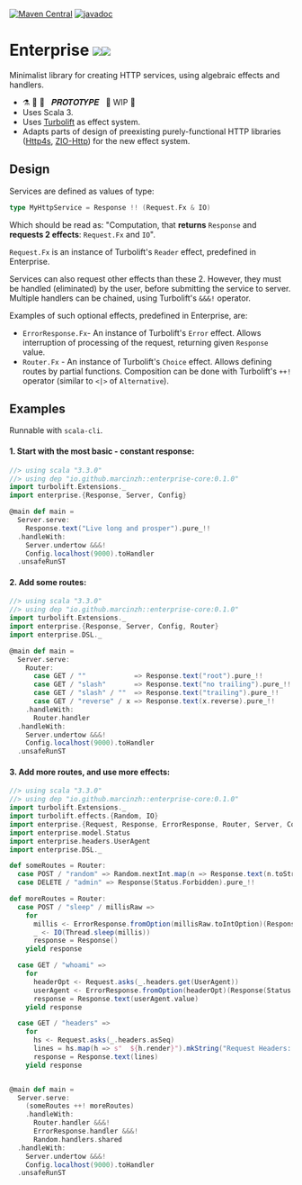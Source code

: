 [![Maven Central](https://maven-badges.herokuapp.com/maven-central/io.github.marcinzh/enterprise-core_3/badge.svg)](https://maven-badges.herokuapp.com/maven-central/io.github.marcinzh/enterprise-core_3)  [![javadoc](https://javadoc.io/badge2/io.github.marcinzh/enterprise-core_3/javadoc.svg)](https://javadoc.io/doc/io.github.marcinzh/enterprise-core_3)

# Enterprise <image src="https://github.githubassets.com/images/icons/emoji/unicode/1f680.png"><image src="https://github.githubassets.com/images/icons/emoji/unicode/1fa90.png">

Minimalist library for creating HTTP services, using algebraic effects and handlers.

- ⚗️ 🔬 🧪 &nbsp; 𝑷𝑹𝑶𝑻𝑶𝑻𝒀𝑷𝑬 &nbsp;   🚧 WIP 🚧
- Uses Scala 3.
- Uses [Turbolift](https://marcinzh.github.io/turbolift/) as effect system.
- Adapts parts of design of preexisting purely-functional HTTP libraries ([Http4s](https://github.com/http4s/http4s), [ZIO-Http](https://github.com/zio/zio-http)) for the new effect system.


## Design

Services are defined as values of type:
```scala
type MyHttpService = Response !! (Request.Fx & IO)
````
Which should be read as: "Computation, that **returns** `Response` and **requests 2 effects**: `Request.Fx` and `IO`".

`Request.Fx` is an instance of Turbolift's `Reader` effect, predefined in Enterprise.

Services can also request other effects than these 2. However, they must be handled (eliminated) by the user, before submitting the service to server. Multiple handlers can be chained, using Turbolift's `&&&!` operator.

Examples of such optional effects, predefined in Enterprise, are:
- `ErrorResponse.Fx`- An instance of Turbolift's `Error` effect. Allows interruption of processing of the request, returning given `Response` value. 
- `Router.Fx` - An instance of Turbolift's `Choice` effect. Allows defining routes by partial functions. Composition can be done with Turbolift's `++!` operator (similar to `<|>` of `Alternative`).


## Examples

Runnable with `scala-cli`.

#### 1. Start with the most basic - constant response:

```scala
//> using scala "3.3.0"
//> using dep "io.github.marcinzh::enterprise-core:0.1.0"
import turbolift.Extensions._
import enterprise.{Response, Server, Config}

@main def main =
  Server.serve:
    Response.text("Live long and prosper").pure_!!
  .handleWith:
    Server.undertow &&&!
    Config.localhost(9000).toHandler
  .unsafeRunST
```

#### 2. Add some routes:

```scala
//> using scala "3.3.0"
//> using dep "io.github.marcinzh::enterprise-core:0.1.0"
import turbolift.Extensions._
import enterprise.{Response, Server, Config, Router}
import enterprise.DSL._

@main def main =
  Server.serve:
    Router:
      case GET / ""            => Response.text("root").pure_!!
      case GET / "slash"       => Response.text("no trailing").pure_!!
      case GET / "slash" / ""  => Response.text("trailing").pure_!!
      case GET / "reverse" / x => Response.text(x.reverse).pure_!!
    .handleWith:
      Router.handler
  .handleWith:
    Server.undertow &&&!
    Config.localhost(9000).toHandler
  .unsafeRunST
```

#### 3. Add more routes, and use more effects:
```scala
//> using scala "3.3.0"
//> using dep "io.github.marcinzh::enterprise-core:0.1.0"
import turbolift.Extensions._
import turbolift.effects.{Random, IO}
import enterprise.{Request, Response, ErrorResponse, Router, Server, Config}
import enterprise.model.Status
import enterprise.headers.UserAgent
import enterprise.DSL._

def someRoutes = Router:
  case POST / "random" => Random.nextInt.map(n => Response.text(n.toString))
  case DELETE / "admin" => Response(Status.Forbidden).pure_!!

def moreRoutes = Router:
  case POST / "sleep" / millisRaw =>
    for
      millis <- ErrorResponse.fromOption(millisRaw.toIntOption)(Response(Status.BadRequest))
      _ <- IO(Thread.sleep(millis))
      response = Response()
    yield response

  case GET / "whoami" =>
    for
      headerOpt <- Request.asks(_.headers.get(UserAgent))
      userAgent <- ErrorResponse.fromOption(headerOpt)(Response(Status.NoContent))
      response = Response.text(userAgent.value)
    yield response

  case GET / "headers" =>
    for
      hs <- Request.asks(_.headers.asSeq)
      lines = hs.map(h => s"  ${h.render}").mkString("Request Headers: {\n", "\n", "\n}")
      response = Response.text(lines)
    yield response


@main def main =
  Server.serve:
    (someRoutes ++! moreRoutes)
    .handleWith:
      Router.handler &&&!
      ErrorResponse.handler &&&!
      Random.handlers.shared
  .handleWith:
    Server.undertow &&&!
    Config.localhost(9000).toHandler
  .unsafeRunST
```
